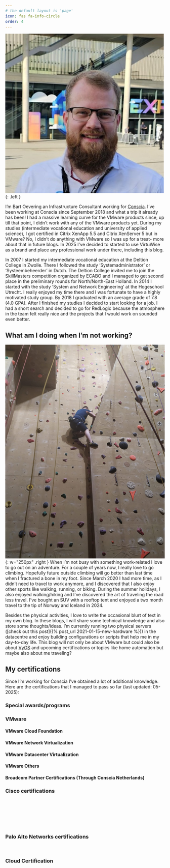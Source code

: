 ```yaml
---
# the default layout is 'page'
icon: fas fa-info-circle
order: 4
---
```


![Bart Oevering](/assets/img/avatar.jpeg){: .left }

I’m Bart Oevering an Infrastructure Consultant working for [Conscia](https://www.conscia.com/nl/). I’ve been working at Conscia since September 2018 and what a trip it already has been! I had a massive learning curve for the VMware products since, up till that point, I didn’t work with any of the VMware products yet. During my studies (intermediate vocational education and university of applied science), I got certified in Citrix XenApp 5.5 and Citrix XenServer 5 but in VMware? No, I didn’t do anything with VMware so I was up for a treat- more about that in future blogs. In 2025 I've decided to started to use VirtuWise as a brand and place any professional work under there, including this blog.

In 2007 I started my intermediate vocational education at the Deltion College in Zwolle. There I followed the study ‘Systemadministrator’ or ‘Systeembeheerder’ in Dutch. The Deltion College invited me to join the SkillMasters competition organized by ECABO and I managed to get second place in the preliminary rounds for North/North-East Holland. In 2014 I started with the study ‘System and Network Engineering’ at the Hogeschool Utrecht. I really enjoyed my time there and I was fortunate to have a highly motivated study group. By 2018 I graduated with an average grade of 7.8 (4.0 GPA). After I finished my studies I decided to start looking for a job. I had a short search and decided to go for RedLogic because the atmosphere in the team felt really nice and the projects that I would work on sounded even better.

## What am I doing when I’m not working?
![Climbing Yosemite](/assets/img/climbing_at_yosemite.jpg){: w="250px" .right }
When I’m not busy with something work-related I love to go out on an adventure. For a couple of years now, I really love to go climbing. Hopefully future outside climbing will go better than last time when I fractured a bone in my foot. Since March 2020 I had more time, as I didn’t need to travel to work anymore, and I discovered that I also enjoy other sports like walking, running, or biking. During the summer holidays, I also enjoyed walking/hiking and I've discovered the art of traveling the road less travel. I've bought an SUV with a rooftop tent and enjoyed a two month travel to the tip of Norway and Iceland in 2024.

Besides the physical activities, I love to write the occasional blurt of text in my own blog. In these blogs, I will share some technical knowledge and also store some thoughts/ideas. I’m currently running two physical servers ([check out this post]({% post_url 2021-01-15-new-hardware %})) in the datacentre and enjoy building configurations or scripts that help me in my day-to-day life. This blog will not only be about VMware but could also be about [VyOS](/categories/vyos/) and upcoming certifications or topics like home automation but maybe also about me traveling?

## My certifications
Since I’m working for Conscia I’ve obtained a lot of additional knowledge. Here are the certifications that I managed to pass so far (last updated: 05-2025):


<script type="text/javascript" async src="https:////cdn.credly.com/assets/utilities/embed.js"></script>


### Special awards/programs
<!--Broadcom Partner Certification - Broadcom Software Knight - vSphere-->
<div data-iframe-width="150" data-iframe-height="270" data-share-badge-id="a39574b6-5c71-45b8-bfe3-d2735b060d74" data-share-badge-host="https://www.credly.com"></div>

### VMware

#### VMware Cloud Foundation
<!--VMware VCP-VCF Architecture 2024-->
<div data-iframe-width="150" data-iframe-height="270" data-share-badge-id="328040dd-4255-40df-8693-f2be14ca5b54" data-share-badge-host="https://www.credly.com"></div>

<!--VMware VCP-VCF Administrator 2024-->
<div data-iframe-width="150" data-iframe-height="270" data-share-badge-id="c2423532-fb3b-4639-9454-bf8a8e930e0a" data-share-badge-host="https://www.credly.com"></div>
<!-- /wp:html -->

#### VMware Network Virtualization
<!--VMware VCP–NV 2023-->
<div data-iframe-width="150" data-iframe-height="270" data-share-badge-id="c8fa189f-1c21-4cdb-99bd-16c0288e51b4" data-share-badge-host="https://www.credly.com"></div>

<!--VMware VCIX–NV 2020-->
<div data-iframe-width="150" data-iframe-height="270" data-share-badge-id="1c4eba43-4ab3-4d0c-b8af-04755a70ac25" data-share-badge-host="https://www.credly.com"></div>

<!--VMware VCP–NV 2020-->
<div data-iframe-width="150" data-iframe-height="270" data-share-badge-id="30549f05-2472-4892-bb98-9d563dbc0916" data-share-badge-host="https://www.credly.com"></div>

<!--VMware VCIX–NV 2019-->
<div data-iframe-width="150" data-iframe-height="270" data-share-badge-id="7d3ca5f5-c6bc-4044-8478-486d9121377f" data-share-badge-host="https://www.credly.com"></div>

<!--VMware VCAP–NV Deployment 2019-->
<div data-iframe-width="150" data-iframe-height="270" data-share-badge-id="451c95d1-61b8-41ce-84a8-90dbd3d9ce68" data-share-badge-host="https://www.credly.com"></div>

<!--VMware VCP–NV 2019-->
<div data-iframe-width="150" data-iframe-height="270" data-share-badge-id="2bce7399-d8c4-4bda-b5dd-4b7fd54b9d82" data-share-badge-host="https://www.credly.com"></div>
<!-- /wp:html -->

#### VMware Datacenter Virtualization
<!--VMware VCIX–DCV Data Center Virtualization 2024-->
<div data-iframe-width="150" data-iframe-height="270" data-share-badge-id="2a892889-2c1d-42ad-9769-5a40c5325b0d" data-share-badge-host="https://www.credly.com"></div>

<!--VMware VCAP–DCV Deploy 2024-->
<div data-iframe-width="150" data-iframe-height="270" data-share-badge-id="54cb2e73-f07b-4799-a861-c853587c85c4" data-share-badge-host="https://www.credly.com"></div>

<!--VMware VCAP–DCV Design 2022-->
<div data-iframe-width="150" data-iframe-height="270" data-share-badge-id="f7b43fd3-af83-43e9-877a-f18b125049ad" data-share-badge-host="https://www.credly.com"></div>

<!--VMware VCP–DCV 2022-->
<div data-iframe-width="150" data-iframe-height="270" data-share-badge-id="68200b52-58cc-4985-a0a7-ba93acac9948" data-share-badge-host="https://www.credly.com"></div>

<!--VMware VCP–DCV 2019-->
<div data-iframe-width="150" data-iframe-height="270" data-share-badge-id="79d5d122-ed3f-4347-b4bf-25353a9ad654" data-share-badge-host="https://www.credly.com"></div>
<!-- /wp:html -->

#### VMware Others
<!--VMware VCS Cloud Provider 2024-->
<div data-iframe-width="150" data-iframe-height="270" data-share-badge-id="9c41c39e-0b6c-4bbc-93a8-e00659154a47" data-share-badge-host="https://www.credly.com"></div>

<!--VCF Livefire: Infrastructure and Automation 2024-->
<div data-iframe-width="150" data-iframe-height="270" data-share-badge-id="4a877226-2e9e-4f04-82d3-626c73a4500b" data-share-badge-host="https://www.credly.com"></div>

<!--Intrinsic Security Livefire: A New Approach on Protecting the Enterprise 2022-->
<div data-iframe-width="150" data-iframe-height="270" data-share-badge-id="89947964-f615-4b11-9410-59e7aebd3f7f" data-share-badge-host="https://www.credly.com"></div>

<!--VMware SD-WAN Foundations 2020-->
<div data-iframe-width="150" data-iframe-height="270" data-share-badge-id="7296e8fb-1c23-4b03-94e4-2cc517e483b0" data-share-badge-host="https://www.credly.com"></div>

<!--Master Specialist - VMware Cloud on AWS 2020-->
<div data-iframe-width="150" data-iframe-height="270" data-share-badge-id="994de8e0-076d-4b5f-ade0-561d9b23f878" data-share-badge-host="https://www.credly.com"></div>

<!--VMware vSphere 6.5 Foundations-->
<div data-iframe-width="150" data-iframe-height="270" data-share-badge-id="5aa8c461-b186-4186-989d-c020a12ccc59" data-share-badge-host="https://www.credly.com"></div>
<!-- /wp:post-content -->

#### Broadcom Partner Certifications (Through Conscia Netherlands)
<!--Broadcom Partner Certification - Proven Professional - VMware Cloud Foundation - Architecture-->
<div data-iframe-width="150" data-iframe-height="270" data-share-badge-id="c70945bf-e172-494b-b44e-4eb1e083235d" data-share-badge-host="https://www.credly.com"></div>

<!--Broadcom Partner Certification - Proven Professional - VMware Cloud Foundation - Sales-->
<div data-iframe-width="150" data-iframe-height="270" data-share-badge-id="63a43b61-c0d5-4163-a4bb-3ed2376e690d" data-share-badge-host="https://www.credly.com"></div>

<!--Broadcom Partner Certification - Certified Expert - VMware Cloud Foundation - Architecture-->
<div data-iframe-width="150" data-iframe-height="270" data-share-badge-id="2ecbe258-3367-426a-b3b3-2be2dff8cb81" data-share-badge-host="https://www.credly.com"></div>

<!--Broadcom Partner Certification - Proven Professional - VMware Cloud Foundation - Support-->
<div data-iframe-width="150" data-iframe-height="270" data-share-badge-id="ba529ca8-a24c-4b72-879f-0c736f74838e" data-share-badge-host="https://www.credly.com"></div>

<!--Broadcom Partner Certification - Proven Professional - VMware Cloud Foundation - Pre-Sales-->
<div data-iframe-width="150" data-iframe-height="270" data-share-badge-id="eee82d86-8fc7-44cc-8ef5-aee3b836c507" data-share-badge-host="https://www.credly.com"></div>

<!--Broadcom Partner Certification - Proven Professional - VMware Cloud Foundation - Implementation-->
<div data-iframe-width="150" data-iframe-height="270" data-share-badge-id="40ea7e69-9fc2-40aa-bc6e-8fdf5bd2199c" data-share-badge-host="https://www.credly.com"></div>

<!--Broadcom Partner Certification - Certified Expert - VMware vSphere - Pre-Sales-->
<div data-iframe-width="150" data-iframe-height="270" data-share-badge-id="ad35250c-a94b-4e6c-8e0e-c376b2b5cbc3" data-share-badge-host="https://www.credly.com"></div>

<!--Broadcom Partner Certification - Proven Professional - VMware vSphere - Implementation-->
<div data-iframe-width="150" data-iframe-height="270" data-share-badge-id="c7566dff-adea-49bb-a79d-e8580fd959dc" data-share-badge-host="https://www.credly.com"></div>

<!--Broadcom Partner Certification - Proven Professional - VMware vSphere - Support-->
<div data-iframe-width="150" data-iframe-height="270" data-share-badge-id="472312ad-c7e1-4111-96ca-5b47ecd63899" data-share-badge-host="https://www.credly.com"></div>

<!--Broadcom Partner Certification - Proven Professional - VMware vSphere - Architecture-->
<div data-iframe-width="150" data-iframe-height="270" data-share-badge-id="04195c4c-516d-4a91-ab7c-8e2bf6af5a0e" data-share-badge-host="https://www.credly.com"></div>

<!--Broadcom Partner Certification - Certified Expert - VMware vSphere - Architecture-->
<div data-iframe-width="150" data-iframe-height="270" data-share-badge-id="29fe6f3a-6dfc-41f2-b8f6-13e31cf87b10" data-share-badge-host="https://www.credly.com"></div>

<!--Broadcom Partner Certification - Certified Expert - NSX - Pre-Sales-->
<div data-iframe-width="150" data-iframe-height="270" data-share-badge-id="4d66e979-61e0-4de9-89e2-274aa75414dd" data-share-badge-host="https://www.credly.com"></div>

<!--Broadcom Partner Certification - Proven Professional - NSX - Implementation-->
<div data-iframe-width="150" data-iframe-height="270" data-share-badge-id="736ce071-ec1d-4ba2-8124-11932b1decab" data-share-badge-host="https://www.credly.com"></div>

<!--Broadcom Partner Certification - Proven Professional - NSX - Support-->
<div data-iframe-width="150" data-iframe-height="270" data-share-badge-id="097ba0e4-2156-452b-808d-3679929efab4" data-share-badge-host="https://www.credly.com"></div>

<!--Broadcom Partner Certification - Proven Professional - NSX - Architecture-->
<div data-iframe-width="150" data-iframe-height="270" data-share-badge-id="91c0e980-7126-4af5-88d2-6eab1f03c5d3" data-share-badge-host="https://www.credly.com"></div>
<!-- /wp:html -->

### Cisco certifications
<!--Cisco Certified Specialist - Enterprise Core-->
<div data-iframe-width="150" data-iframe-height="270" data-share-badge-id="3789678f-cc9a-4999-b14f-b47ab591a407" data-share-badge-host="https://www.credly.com"> </div>
<!--Implementing and Operating Cisco Enterprise Network Core Technologies (300)-->
<div data-iframe-width="150" data-iframe-height="270" data-share-badge-id="09a83b8b-2089-401c-aa64-60cd3720dcc8" data-share-badge-host="https://www.credly.com"> </div>
<!--Understanding of Cisco Network Devices (200)-->
<div data-iframe-width="150" data-iframe-height="270" data-share-badge-id="1d30c485-873d-4a40-b93b-b91733764002" data-share-badge-host="https://www.credly.com"> </div>
<!--CCNA-->
<div data-iframe-width="150" data-iframe-height="270" data-share-badge-id="10e79c1f-6ddc-4ae2-866d-d570c2e2131f" data-share-badge-host="https://www.credly.com"> </div>
<!--CCNA Routing and Switching-->
<div data-iframe-width="150" data-iframe-height="270" data-share-badge-id="03e74bb1-67b6-4e82-be9c-17153e8b69ca" data-share-badge-host="https://www.credly.com"> </div>

### Palo Alto Networks certifications
<!--Palo Alto Networks Certified Network Security Administrator-->
<div data-iframe-width="150" data-iframe-height="270" data-share-badge-id="3c04391e-3a4d-410a-9fd8-9b63c0374ac4" data-share-badge-host="https://www.credly.com"> </div>

### Cloud Certification
<!--AWS Certified Cloud Practitioner-->
<div data-iframe-width="150" data-iframe-height="270" data-share-badge-id="2feac419-72a4-4a9b-94e8-76c8dbe309ae" data-share-badge-host="https://www.credly.com"> </div>
<!-- /wp:html -->
